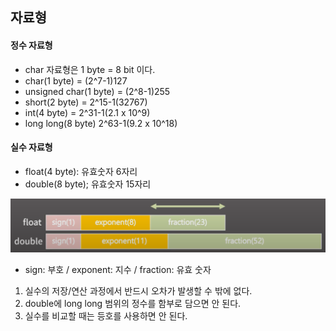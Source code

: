 ## 자료형

#### 정수 자료형

- char 자료형은 1 byte = 8 bit 이다.
- char(1 byte) = (2^7-1)127
- unsigned char(1 byte) = (2^8-1)255
- short(2 byte) = 2^15-1(32767)
- int(4 byte) = 2^31-1(2.1 x 10^9)
- long long(8 byte) 2^63-1(9.2 x 10^18)

#### 실수 자료형

- float(4 byte): 유효숫자 6자리
- double(8 byte); 유효숫자 15자리

![img.png](img.png)

- sign: 부호 / exponent: 지수 / fraction: 유효 숫자
1. 실수의 저장/연산 과정에서 반드시 오차가 발생할 수 밖에 없다.
2. double에 long long 범위의 정수를 함부로 담으면 안 된다.
3. 실수를 비교할 때는 등호를 사용하면 안 된다.